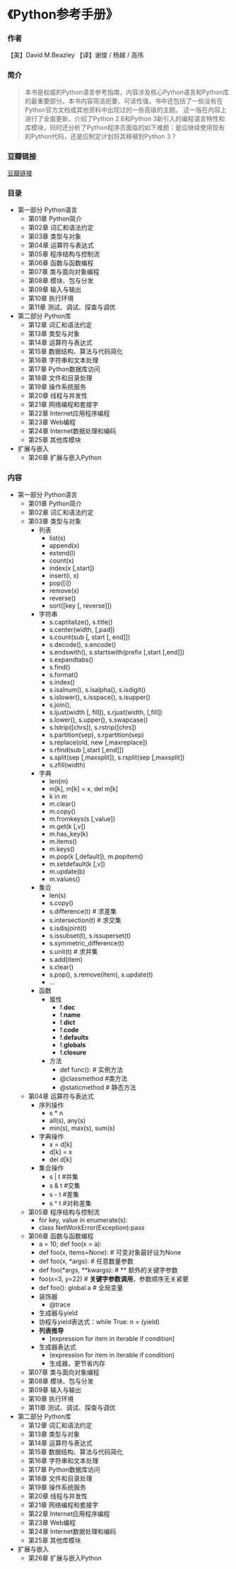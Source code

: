 《Python参考手册》
=============================

### 作者
  【美】David M.Beazley 【译】谢俊 / 杨越 / 高伟   
### 简介
> 本书是权威的Python语言参考指南，内容涉及核心Python语言和Python库的最重要部分。本书内容简洁扼要、可读性强，书中还包括了一些没有在Python官方文档或其他资料中出现过的一些高级的主题。
这一版在内容上进行了全面更新，介绍了Python 2.6和Python 3新引入的编程语言特性和库模块，同时还分析了Python程序员面临的如下难题：是应继续使用现有的Python代码，还是应制定计划将其移植到Python 3？

### 豆瓣链接
[豆瓣链接](http://book.douban.com/subject/5401851/)


### 目录
* 第一部分 Python语言
  - 第01章 Python简介
  - 第02章 词汇和语法约定
  - 第03章 类型与对象
  - 第04章 运算符与表达式
  - 第05章 程序结构与控制流
  - 第06章 函数与函数编程
  - 第07章 类与面向对象编程
  - 第08章 模块、包与分发
  - 第09章 输入与输出
  - 第10章 执行环境
  - 第11章 测试、调试、探查与调优   
* 第二部分 Python库 
  - 第12章 词汇和语法约定
  - 第13章 类型与对象
  - 第14章 运算符与表达式
  - 第15章 数据结构、算法与代码简化
  - 第16章 字符串和文本处理
  - 第17章 Python数据库访问
  - 第18章 文件和目录处理
  - 第19章 操作系统服务
  - 第20章 线程与并发性
  - 第21章 网络编程和套接字
  - 第22章 Internet应用程序编程
  - 第23章 Web编程
  - 第24章 Internet数据处理和编码
  - 第25章 其他库模块
* 扩展与嵌入
  - 第26章 扩展与嵌入Python

### 内容
* 第一部分 Python语言
  - 第01章 Python简介
  - 第02章 词汇和语法约定
  - 第03章 类型与对象
    - 列表
      - list(s)
      - append(x)
      - extend(l)
      - count(x)
      - index(x [,start])
      - insert(i, x)
      - pop([i])
      - remove(x)
      - reverse()
      - sort([key [, reverse]])
    - 字符串
      - s.captitalize(), s.title()
      - s.center(width, [,pad])
      - s.count(sub [, start [, end]])
      - s.decode(), s.encode()
      - s.endswith(), s.startswith(prefix [,start [,end]])
      - s.expandtabs()
      - s.find()
      - s.format()
      - s.index()
      - s.isalnum(), s.isalpha(), s.isdigit()
      - s.islower(), s.isspace(), s.isupper()
      - s.join(), 
      - s.ljust(width [, fill]), s.rjust(width, [,fill])
      - s.lower(), s.upper(), s.swapcase()
      - s.lstrip([chrs]), s.rstrip([chrs])
      - s.partition(sep), s.rpartition(sep)
      - s.replace(old, new [,maxreplace])
      - s.rfind(sub [,start [,end]])
      - s.split(sep [,maxsplit]), s.rsplit(sep [,maxsplit])
      - s.zfill(width)
    - 字典
      - len(m)
      - m[k], m[k] = x, del m[k]
      - k in m
      - m.clear()
      - m.copy()
      - m.fromkeys(s [,value])
      - m.get(k [,v])
      - m.has_key(k)
      - m.items()
      - m.keys()
      - m.pop(k [,default]), m.popitem()
      - m.setdefault(k [,v])
      - m.update(b)
      - m.values()
    - 集合
      - len(s)
      - s.copy()
      - s.difference(t)   # 求差集
      - s.intersection(t) # 求交集
      - s.isdisjoint(t)    
      - s.issubset(t), s.issuperset(t)
      - s.symmetric_difference(t)
      - s.unit(t)         # 求并集
      - s.add(item)
      - s.clear()
      - s.pop(), s.remove(item), s.update(t)
      - ...
    - 函数
      - 属性
        - f.__doc__
        - f.__name__
        - f.__dict__
        - f.__code__
        - f.__defaults__
        - f.__globals__
        - f.__closure__
      - 方法
        - def func():   # 实例方法
        - @classmethod  #类方法
        - @staticmethod # 静态方法
  - 第04章 运算符与表达式
    - 序列操作
      - s * n
      - all(s), any(s)
      - min(s), max(s), sum(s)
    - 字典操作
      - x = d[k]
      - d[k] = x
      - del d[k]
    - 集合操作
      - s | t  #并集
      - s & t  #交集
      - s - t  #差集
      - s ^ t  #对称差集
  - 第05章 程序结构与控制流
    - for key, value in enumerate(s):
    - class NetWorkError(Exception):pass   
  - 第06章 函数与函数编程
    - a = 10; def foo(x = a):
    - def foo(x, items=None): # 可变对象最好设为None
    - def foo(x, *args):      # 任意数量参数
    - def foo(*args, **kwargs): # ** 额外的关键字参数
    - foo(x=3, y=22)          # **关键字参数调用**，参数顺序无关紧要
    - def foo(): global a     # 全局变量
    - 装饰器
      - @trace
    - 生成器与yield
    - 协程与yield表达式：while True: n = (yield)
    - **列表推导**
      - [expression for item in iterable if condition]
    - 生成器表达式
      - (expression for item in iterable if condition)
      - 生成器，更节省内存
  - 第07章 类与面向对象编程
  - 第08章 模块、包与分发
  - 第09章 输入与输出
  - 第10章 执行环境
  - 第11章 测试、调试、探查与调优   
* 第二部分 Python库 
  - 第12章 词汇和语法约定
  - 第13章 类型与对象
  - 第14章 运算符与表达式
  - 第15章 数据结构、算法与代码简化
  - 第16章 字符串和文本处理
  - 第17章 Python数据库访问
  - 第18章 文件和目录处理
  - 第19章 操作系统服务
  - 第20章 线程与并发性
  - 第21章 网络编程和套接字
  - 第22章 Internet应用程序编程
  - 第23章 Web编程
  - 第24章 Internet数据处理和编码
  - 第25章 其他库模块
* 扩展与嵌入
  - 第26章 扩展与嵌入Python